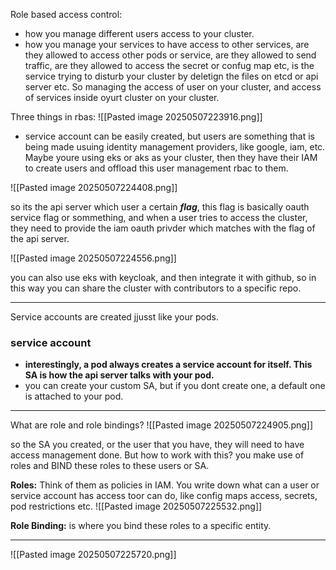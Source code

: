 Role based access control:
- how you manage different users access to your cluster.
- how you manage your services to have access to other services, are they allowed to access other pods or service, are they allowed to send traffic, are they allowed to access the secret or confug map etc, is the service trying to disturb your cluster by deletign the files on etcd or api server etc.
So managing the access of user on your cluster, and access of services inside oyurt cluster on your cluster.


Three things in rbas:
![[Pasted image 20250507223916.png]]

- service account can be easily created, but users are something that is being made usuing identity management providers, like google, iam, etc.
Maybe youre using eks or aks as your cluster, then they have their IAM to create users and offload this user management rbac to them.


![[Pasted image 20250507224408.png]]


so its the api server which user a certain ***flag***, this flag is basically oauth service flag or sommething, and when a user tries to access the cluster, they need to provide the iam oauth privder which matches with the flag of the api server.


![[Pasted image 20250507224556.png]]

you can also use eks with keycloak, and then integrate it with github, so in this way you can share the cluster with contributors to a specific repo.


---

Service accounts are created jjusst like your pods.
### service account


- **interestingly, a pod always creates a service account for itself. This SA is how the api server talks with your pod.** 
- you can create your custom SA, but if you dont create one, a default one is attached to your pod.
---


What are role and role bindings?
![[Pasted image 20250507224905.png]]

so the SA you created, or the user that you have, they will need to have access management done. But how to work with this? you make use of roles and BIND these roles to these users or SA.

**Roles:**
Think of them as policies in IAM. You write down what can a user or service account has access toor can do, like config maps access, secrets, pod restrictions etc. 
![[Pasted image 20250507225532.png]]

**Role Binding:**
is where you bind these roles to a specific entity.

---

![[Pasted image 20250507225720.png]]

